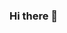 ### Hi there 👋

<!--
**mannarn/mannarn** is a ✨ _special_ ✨ repository because its `README.md` (this file) appears on your GitHub profile.

Here are some ideas to get you started:

- 🔭 I’m currently working on ...michine learning and  deep learning
- 🌱 I’m currently learning ...espicially on embedded for now
- 👯 I’m looking to collaborate on ...
- 🤔 I’m looking for help with ...
- 💬 Ask me about ...
- 📫 How to reach me: ...mannarmannan02@gmail.com
- 😄 Pronouns: ...
- ⚡ Fun fact: ...
-->

